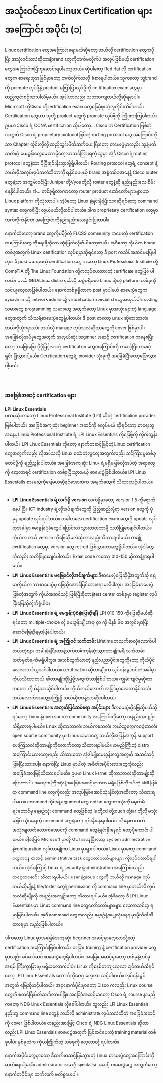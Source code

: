 # အသုံးဝင်သော Linux Certification များအကြောင်း အပိုင်း (၁)

Linux certification တွေအကြောင်းရေးမယ်ဆိုတော့ ဘယ်လို certification တွေကပိုပြီး အသုံးဝင်သလဲဆိုတာနဲ့brand တွေကိုဘက်မလိုက်ပဲ အလုပ်ဖြစ်မယ့် certification တွေအကြောင်းစပြီးစုဆောင်းရပါတော့တယ်။ ဆိုပါတော့ Red Hat လို certification တွေက စာရေးသူအမြင်မှာတော့ ဘက်လိုက်သလို ခံစားရပါတယ်။ သူကတော့ သူ့brand ကို promote လုပ်ဖို့နဲ့ product ကြော်ငြာလုပ်ဖို့ကို certification exam တွေမှာ ထည့်သွင်းစဉ်းစားပါလိမ့်မယ်။ အဲ့ဒါဟာလည်း သဘာဝကျတယ်လို့ဆိုရမှာပါ။ Microsoft တို့Cisco တို့certification exam တွေဖြေခဲ့ဖူးတဲ့လူတိုင်းသိပါတယ်။ Certification တွေဟာ သူတို့ product တွေကို promote လုပ်ဖို့ကို ကြိုးစားကြပါတယ်။ ဥပမာ Cisco ရဲ့ CCNA certification ဆိုပါတော့… Cisco က Certification ဖြစ်တဲ့အတွက် Cisco ရဲ့ proprietary protocol ဖြစ်တဲ့ routing protocol တွေ အကြောင်းကိုသာ Chapter တိုင်းလိုလို ထည့်သွင်းမိတ်ဆက်ပေး ပြီးတော့ စာမေးပွဲမှာလည်း သူနဲ့ပတ်သတ်တဲ့ မေးခွန်းတွေမေးတာမို့လေ့လာသင်ကြားရတဲ့ သူမှာ အဲ့ဒီ Cisco ရဲ့routing protocol တွေနဲ့သာ ပိုပြီးရင်းနှီးသွားဖို့ရှိပါတယ်။ Routing protocol တွေရဲ့ concept နဲ့ဘယ်လိုအလုပ်လုပ်သလဲဆိုတာကို ရနိုင်ပေမယ့် brand အစွဲတစ်ခုအနေနဲ့ Cisco router တွေနဲ့သာ အကျွမ်းဝင်ပြီး Juniper တို့Vyos တို့လို router တွေနဲ့ဆို နည်းနည်းလေးစိမ်းနေနိုင်ပါတယ်။ အဲ… တစ်ခုရှိတာကာတော့ router product တော်တော်များများဟာ Linux platform ကိုသုံးတာပါ။ အဲ့ဒီတော့ Linux နဲ့ရင်းနှီးပြီးသားဆိုရင်တော့ command syntax တွေကပိုပြီး လွယ်မယ်လို့ထင်ပါတယ်။ ဒါက proprietary certification တွေမှာဘက်လိုက်နိုင်တဲ့ အကြောင်းကိုနည်းနည်းလေးရှင်းပြတာပါ။

နောက်ဆုံးတော့ brand တွေကိုမမှီခိုတဲ့ FLOSS community ကပေးတဲ့ certification အကြောင်းတွေ ကိုရေးဖို့ကိုသာ ဆုံးဖြတ်လိုက်ပါတော့တယ်။ အဲ့ဒီတော့ ကိုယ်က brand တစ်ခုအတွက် Linux certification လုပ်ရမှာဆိုရင်တော့ ဒီ post ကသိပ်အဆင်မပြေပါဘူး။ ဒီ post မှာရေးမယ့် certification တွေ ကတော့ Linux Professional Institute တို့ CompTIA တို့ The Linux Foundation တို့ကလုပ်ပေးထားတဲ့ certificate တွေဖြစ် ပါတယ်။ ဘယ် GNU/Linux distro ရယ်လို့ အစွဲမရှိစေပဲ Linux ဆိုတဲ့ platform တစ်ခုကို သင်ယူလေ့လာဖြစ်ပါတယ်။ နောက်တစ်ခုရှိတာက post မှာပါမယ် စာမေးပွဲတွေက sysadmin တို့ network admin တို့ virtualization specialist တွေအတွက်ပါ။ coding သမားတွေ programming သမားတွေ အတွက်တော့ Linux မှာအသုံးများတဲ့ language တွေအတွက် သီးသန့်စာမေးပွဲတွေရှိပါတယ်။ ဒီ post ကတော့ Linux ဆိုတာဘာလဲ၊ ဘယ်လိုသုံးရသလဲ၊ ဘယ်လို manage လုပ်သလဲဆိုတာတွေကို cover ဖြစ်မှာပါ။ အခြေခံလိုအပ်မှုတွေအတွက် အလွယ်ဆုံး beginner အဆင့် certification ကနေစပြီးတော့ တဖြေးဖြေး ပိုပိုမြင့်လာတဲ့ certification တွေအကြောင်းကို တဆင့်ပြီး တဆင့်ရှင်း ပြသွားပါ့မယ်။ Certification တွေရဲ့ provider သုံးခုကို အခြေခံပြီးတော့ပြောသွားပါ့မယ်။

<figure><img src="../.gitbook/assets/logo@2x.png" alt=""><figcaption></figcaption></figure>

<figure><img src="../.gitbook/assets/Linux.jpg" alt=""><figcaption></figcaption></figure>

<figure><img src="../.gitbook/assets/1569869_orig-300x115.gif" alt=""><figcaption></figcaption></figure>

### **အခြေခံအဆင့် certification များ**

**LPI Linux Essentials**\
ပထမဆုံးကတော့ Linux Professional Institute (LPI) ဆိုတဲ့ certification provider ဖြစ်ပါတယ်။ အခြေခံအကျဆုံး beginner အဆင့်ကို စလုပ်မယ် ဆိုရင်တော့ စာရေးသူအနေနဲ့ Linux Professional Institute ရဲ့ LPI Linux Essentials ကိုဖြေဖို့ကို တိုက်တွန်းပါတယ်။ LPI Linux Essentials ကိုတော့ နောက်တဆင့်မြင့်တဲ့ Linux certification တွေအတွက်လည်း လိုအပ်သလို Linux စသုံးတဲ့လူတွေအတွက်လည်း သင်ကြားမူတစ်ခု စတင်ဖို့ကို ရည်ညွန်းပါတယ်။ အခြေခံအကျဆုံး Linux ရဲ့မရှိမဖြစ်လိုအပ်တဲ့ အရာတွေကို လေ့လာရင် certification တစ်ခုပြီးသွားမယ့် စာမေးပွဲဖြစ်ပါတယ်။ LPI Linux Essentails စာမေးပွဲကိုဖြေမယ်ဆိုရင်အောက်က အချက်တွေကို သိထားသင့်ပါတယ်။

<figure><img src="../.gitbook/assets/LPI-Essentials-300x233.jpg" alt=""><figcaption></figcaption></figure>

* **LPI Linux Essentials ရဲ့လက်ရှိ version** လက်ရှိမှာတော့ version 1.5 ကိုရောက်နေပါပြီ။ ICT industry ရဲ့လိုအပ်ချက်တွေကို ဖြည့်ဆည်းဖို့ရာ version တွေကို ပုံမှန် update လုပ်ရပါတယ်။ တခါတလေ certification exam တွေကို update လုပ်တဲ့အခါမှာ မေးခွန်းပုံစံတွေပါပြောင်းလဲ သွားတတ်တာမို့ သတိပြုစေချင်ပါတယ်။ ကိုယ်က ဘယ် version ကိုဖြေဆိုမလဲဆိုတာလည်းသိထားရပါမယ်။ တချို့ certification တွေမှာ version တွေ retired ဖြစ်သွားတာတွေရှိပါတယ်။ အဲ့ဒါတွေကိုလည်း သတိပြုစေချင်ပါတယ်။ Exam code ကတော့ 010-150 ဆိုတာနဲ့ရှာရပါမယ်။
* **LPI Linux Essentials မဖြေခင်လိုအပ်ချက်များ** ဒီစာမေးပွဲဖြေဆိုဖို့အတွက်ဆို ရှေ့မှာကိုယ်က ဘာစာမေးပွဲမှ ဖြေဆိုအောင်မြင်ထားစရာမလိုပါဘူး။ အခြေခံစာမေးပွဲဖြစ်တဲ့အတွက် ကိုယ်အဆင်သင့် ဖြစ်ပြီဆိုတာနဲ့test center တစ်ခုမှာ register လုပ်ပြီးဖြေဆိုလိုက်ရုံပါပဲ။
* **LPI Linux Essentials ရဲ့ မေးခွန်းပုံစံနဲ့ဖြေဆိုချိန်** LPI 010-150 ကိုဖြေဆိုမယ်ဆိုရင်တော့ multiple-choice လို မေးခွန်းမျိုးအခု ၄၀ ကို မိနစ် ၆၀ အတွင်းမှာပြီးအောင်ဖြေဆိုရမှာဖြစ်ပါတယ်။
* **LPI Linux Essentials ရဲ့ အကြုံဝင် သက်တမ်း** Lifetime တသက်စာလုံလောက်ပါတယ်တဲ့ဗျာ။ တခါဖြေပြီးတာနဲ့သက်တမ်းကုန်ဆုံးသွားတာမျိုးမရှိ သက်တမ်းသတ်မှတ်ချက်မရှိပါဘူး။ အသစ်ထွက်လာတဲ့ နည်းပညာပိုင်းတွေကိုတော့ ကိုယ်ပိုင်လေ့လာသင်ယူသင့်ပါတယ်။ certification ဆိုတာမျိုးက လုပ်ငန်းခွင်ဝင်တဲ့အခါမှာ ကိုယ်သိထားတယ် ဆိုတာမျိုးကိုပြဖို့အတွက်သာဖြစ်ပါတယ်။ ကျွမ်းကျင်မှုဆိုတာကတော့ ကိုယ်နဲ့သာဆိုင်ပါတယ်။ ကိုယ်ဘယ်လောက် အပြင်မှာလေ့လာနိုင်သလဲ၊ ဘယ်လောက်အတွေ့အကြုံရှိ သလဲဆိုတာနဲ့သာဆိုင်ပါတယ်။
* **LPI Linux Essentials အတွက်ပြင်ဆင်စရာ အပိုင်းများ** ဒီစာမေးပွဲကိုဖြေဆိုမယ်ဆိုရင်တော့ Linux နဲ့open source community အကြောင်းကိုတော့ အနည်းအကျဉ်းသိရှိထားရပါမယ်။ Linux ဆိုတာဘာလဲ၊ ဘယ်ကစသလဲ၊ ဘယ်သူတွေကစခဲ့တာလဲ၊ open source community မှာ Linux သမားတွေ ဘယ်လိုအပြန်အလှန် support ပေးကြသလဲဆိုတာမျိုးကိုလောက်တော့ သိထားရပါမယ်။ နာမည်ကြီးတဲ့ distro အကြောင်းလေးတွေလည်း သိထားတော့ အဲ့ဒါမျိုးမေးခွန်းတွေအတွက် အဆင်သင့်ဖြစ်ပြီးသားပေါ့။ နောက်ပြီး Linux မှာပါတဲ့ အစိတ်အပိုင်းလေးတွေကိုလည်း အခြေခံအားဖြင့်သိထားရပါမယ်။ ဥပမာ Linux kernel ဆိုတာဘာလဲဆိုတာမျိုးဆိုပြောတာပါ။ အရေးအကြီးဆုံးနဲ့အခြေခံအဆင့်မှာထဲက မရှိမဖြစ်လိုအပ်တဲ့ skill ဖြစ်တဲ့ command line တွေကိုလည်း အလုပ်ဖြစ်အောင်သုံးနိုင်တဲ့အထိတော့ သိထားရပါမယ်။ command တိုင်းရဲ့argument တွေ option တွေအားလုံးကို မမှတ်မိရင်တောင်မှ နေ့စဉ်သုံး command တွေဖြစ်တဲ့ ls တို့cd တို့touch တို့tar တို့လို မသုံးမဖြစ် သုံးနေရတဲ့ command တွေနဲ့တော့ ရင်းနှီးနေရပါမယ်။ သိနေတာထက် အသုံးချတတ်လောက်အောင်ကို command တွေနဲ့ရင်းနှီးနေရင် တော့ပိုကောင်း ပါတယ်။ ဒါ့အပြင် Microsoft မှာလို GUI ကနေပြီးတော့ system administration နဲ့configuration လုပ်တာမျိုးက Linux မှာရှားပါတယ်။ Linux မှာတော့ command တွေကနေ တဆင့် administrative task တွေတော်တော်များများ ကိုလုပ်ဆောင်ရပါတယ်။ အဲ့ဒါကြောင့် Linux ရဲ့ security နဲ့administration အကြောင်းလည်း တစေ့တစောင်း သိထားရပါမယ်။ user နဲ့group တွေကို ဘယ်လို manage လုပ်တယ်ဆိုမျိုးနဲ့ file/folder တွေရဲ့permission ကို command line မှာဘယ်လို လုပ်သလဲဆိုမျိုးကို အနည်းအကျဉ်းတော့ သိထားရပါမယ်။ အဲ့ဒီတော့ ဒီ LPI Linux Essentials မှာ Linux command line တွေတော်တော်များများ လေ့လာသင်ယူ ရမှာဖြစ်ပါတယ်။ အဲ့ဒီ command တွေကလည်း နေ့စဉ်နဲ့အမျှသုံးနေရ မှာမို့သိကိုသိထားရမှာ လည်းဖြစ်ပါတယ်။

ဒါကတော့ Linux မှာအခြေခံအကျဆုံး beginner အဆင့်မှာလေ့လာလို့ရတဲ့ certification အကြောင်းဖြစ်ပါတယ်။ တခြား training နဲ့ certification provider တွေမှာလည်း ခပ်ဆင်ဆင် စာမေးပွဲတွေရှိပါတယ်။ အခြေခံအဆင့်မှာတော့ တစ်ခုနဲ့တစ်ခုအရမ်းကြီးကွာခြားမူ မရှိသလောက်ပါပဲ။ Linux ကိုစနစ်တကျလေ့လာ ချင်တယ်ဆိုရင်တော့ LPI Linux Essentials လောက်ကိုတော့ လေ့လာ သင့်ပါတယ်။ လုပ်ငန်းခွင်အတွက် ဖြေဆိုသင့်ပါတယ်။ အခုနောက်ပိုင်းမှာတော့ Cisco ကလည်း Linux course တွေကို စတင်ပြီးမိတ်ဆက်လာပါပြီ။ အခြေခံအဆင့်မှာတော့ Cisco ရဲ့ course နာမည်ကတော့ NDG Linux Essentials လိုခေါ်ပါတယ်။ သူလည်း LPI Linux Essentials နည်းတူ command line တွေနဲ့ ဘယ်လို administrate လုပ်သလဲဆိုတဲ့ အခြေခံအဆင့်ကို cover ဖြစ်ပါတယ်။ တနည်းအားဖြင့် Cisco ရဲ့ NDG Linux Essentials ဆိုတာလည်း LPI Linux Essentials စာမေးပွဲအတွက် ပြင်ဆင်ပေးတဲ့ training material တစ်ခုပါပဲ။ နှစ်ခုထဲက ကိုယ်ကြိုက်တဲ့ တစ်ခုကို လေ့လာလို့ ရပါတယ်။

နောက်အပိုင်းတွေမှာတော့ ဒီထက်တဆင့်မြင့်သွားတဲ့ Linux စာမေးပွဲတွေအကြောင်းကိုဆက်ရေးပါ့မယ်။ administrator အဆင့် specialist အဆင့် စာမေးပွဲတွေ အတွက်တော့ နောက်တပိုင်းမှာ ဆက်လက် ဖတ်ရှုပေးပါ။
